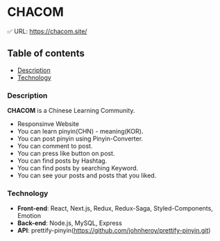 # CHACOM

✅ URL: https://chacom.site/

## Table of contents
* [Description](#Description)
* [Technology](#Technology)

### Description

**CHACOM** is a Chinese Learning Community. 
  + Responsinve Website
  + You can learn pinyin(CHN) - meaning(KOR).
  + You can post pinyin using Pinyin-Converter. 
  + You can comment to post. 
  + You can press like button on post. 
  + You can find posts by Hashtag. 
  + You can find posts by searching Keyword. 
  + You can see your posts and posts that you liked. 


### Technology

+ **Front-end**: React, Next.js, Redux, Redux-Saga, Styled-Components, Emotion
+ **Back-end**: Node.js, MySQL, Express 
+ **API**: prettify-pinyin(https://github.com/johnheroy/prettify-pinyin.git)
